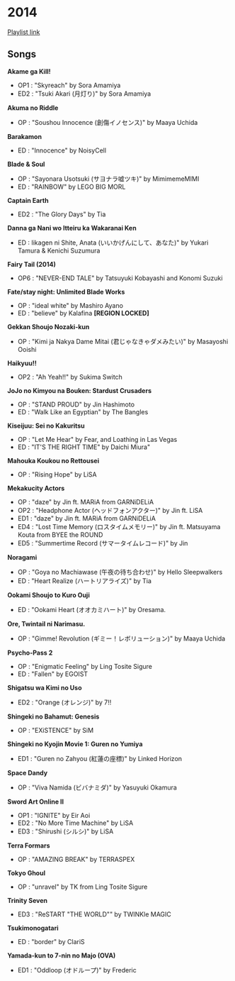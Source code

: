 # 2014

[Playlist link](https://open.spotify.com/user/fz230568w0ccmom2dg3zvxq1h/playlist/2PzPE0RWIMVBEyGSYLCALZ?si=vpEnKUVLTGSByxTeBeQuBg)

## Songs

**Akame ga Kill!**
* OP1 : "Skyreach" by Sora Amamiya
* ED2 : "Tsuki Akari (月灯り)" by Sora Amamiya

**Akuma no Riddle**
* OP : "Soushou Innocence (創傷イノセンス)" by Maaya Uchida

**Barakamon**
* ED : "Innocence" by NoisyCell

**Blade & Soul**
* OP : "Sayonara Usotsuki (サヨナラ嘘ツキ)" by MimimemeMIMI
* ED : "RAINBOW" by LEGO BIG MORL

**Captain Earth**
* ED2 : "The Glory Days" by Tia

**Danna ga Nani wo Itteiru ka Wakaranai Ken**
* ED : Iikagen ni Shite, Anata (いいかげんにして、あなた)" by Yukari Tamura & Kenichi Suzumura

**Fairy Tail (2014)**
* OP6 : "NEVER-END TALE" by Tatsuyuki Kobayashi and Konomi Suzuki 

**Fate/stay night: Unlimited Blade Works**
* OP : "ideal white" by Mashiro Ayano
* ED : "believe" by Kalafina **[REGION LOCKED]**

**Gekkan Shoujo Nozaki-kun**
* OP : "Kimi ja Nakya Dame Mitai (君じゃなきゃダメみたい)" by Masayoshi Ooishi

**Haikyuu!!**
* OP2 : "Ah Yeah!!" by Sukima Switch

**JoJo no Kimyou na Bouken: Stardust Crusaders**
* OP : "STAND PROUD" by Jin Hashimoto
* ED : "Walk Like an Egyptian" by The Bangles

**Kiseijuu: Sei no Kakuritsu**
* OP : "Let Me Hear" by Fear, and Loathing in Las Vegas
* ED : "IT'S THE RIGHT TIME" by Daichi Miura"

**Mahouka Koukou no Rettousei**
* OP : "Rising Hope" by LiSA

**Mekakucity Actors**
* OP : "daze" by Jin ft. MARiA from GARNiDELiA
* OP2 : "Headphone Actor (ヘッドフォンアクター)" by Jin ft. LiSA
* ED1 : "daze" by Jin ft. MARiA from GARNiDELiA
* ED4 : "Lost Time Memory (ロスタイムメモリー)" by Jin ft. Matsuyama Kouta from BYEE the ROUND
* ED5 :  "Summertime Record (サマータイムレコード)" by Jin

**Noragami**
* OP : "Goya no Machiawase (午夜の待ち合わせ)" by Hello Sleepwalkers
* ED : "Heart Realize (ハートリアライズ)" by Tia

**Ookami Shoujo to Kuro Ouji**
* ED : "Ookami Heart (オオカミハート)" by Oresama.

**Ore, Twintail ni Narimasu.**
* OP : "Gimme! Revolution (ギミー！レボリューション)" by Maaya Uchida

**Psycho-Pass 2**
* OP : "Enigmatic Feeling" by Ling Tosite Sigure
* ED : "Fallen" by EGOIST

**Shigatsu wa Kimi no Uso**
* ED2 : "Orange (オレンジ)" by 7!!

**Shingeki no Bahamut: Genesis**
* OP : "EXiSTENCE" by SiM

**Shingeki no Kyojin Movie 1: Guren no Yumiya**
* ED1 : "Guren no Zahyou (紅蓮の座標)" by Linked Horizon

**Space Dandy**
* OP : "Viva Namida (ビバナミダ)" by Yasuyuki Okamura

**Sword Art Online II**
* OP1 : "IGNITE" by Eir Aoi
* ED2 : "No More Time Machine" by LiSA
* ED3 : "Shirushi (シルシ)" by LiSA

**Terra Formars**
* OP : "AMAZING BREAK" by TERRASPEX

**Tokyo Ghoul**
* OP : "unravel" by TK from Ling Tosite Sigure

**Trinity Seven**
* ED3 : "ReSTART "THE WORLD"" by TWINKle MAGIC

**Tsukimonogatari**
* ED : "border" by ClariS

**Yamada-kun to 7-nin no Majo (OVA)**
* ED1 : "Oddloop (オドループ)" by Frederic